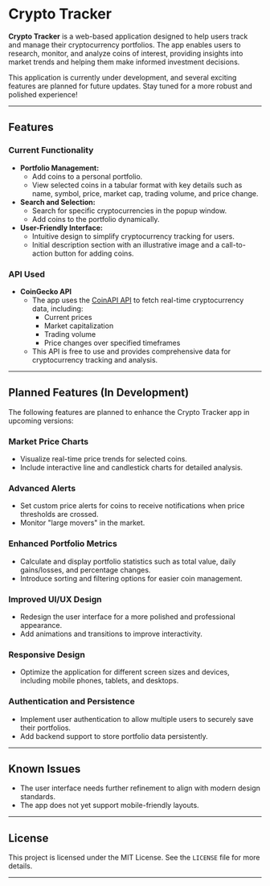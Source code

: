 # Crypto Tracker

**Crypto Tracker** is a web-based application designed to help users track and manage their cryptocurrency portfolios. The app enables users to research, monitor, and analyze coins of interest, providing insights into market trends and helping them make informed investment decisions.

This application is currently under development, and several exciting features are planned for future updates. Stay tuned for a more robust and polished experience!

---

## Features

### Current Functionality
- **Portfolio Management:** 
  - Add coins to a personal portfolio.
  - View selected coins in a tabular format with key details such as name, symbol, price, market cap, trading volume, and price change.
- **Search and Selection:** 
  - Search for specific cryptocurrencies in the popup window.
  - Add coins to the portfolio dynamically.
- **User-Friendly Interface:** 
  - Intuitive design to simplify cryptocurrency tracking for users.
  - Initial description section with an illustrative image and a call-to-action button for adding coins.

### API Used
- **CoinGecko API**
  - The app uses the [CoinAPI API](https://docs.coinapi.io/) to fetch real-time cryptocurrency data, including:
    - Current prices
    - Market capitalization
    - Trading volume
    - Price changes over specified timeframes
  - This API is free to use and provides comprehensive data for cryptocurrency tracking and analysis.

---

## Planned Features (In Development)
The following features are planned to enhance the Crypto Tracker app in upcoming versions:

### **Market Price Charts**
- Visualize real-time price trends for selected coins.
- Include interactive line and candlestick charts for detailed analysis.

### **Advanced Alerts**
- Set custom price alerts for coins to receive notifications when price thresholds are crossed.
- Monitor "large movers" in the market.

### **Enhanced Portfolio Metrics**
- Calculate and display portfolio statistics such as total value, daily gains/losses, and percentage changes.
- Introduce sorting and filtering options for easier coin management.

### **Improved UI/UX Design**
- Redesign the user interface for a more polished and professional appearance.
- Add animations and transitions to improve interactivity.

### **Responsive Design**
- Optimize the application for different screen sizes and devices, including mobile phones, tablets, and desktops.

### **Authentication and Persistence**
- Implement user authentication to allow multiple users to securely save their portfolios.
- Add backend support to store portfolio data persistently.


---

## Known Issues
- The user interface needs further refinement to align with modern design standards.
- The app does not yet support mobile-friendly layouts.

---

## License
This project is licensed under the MIT License. See the `LICENSE` file for more details.

---
